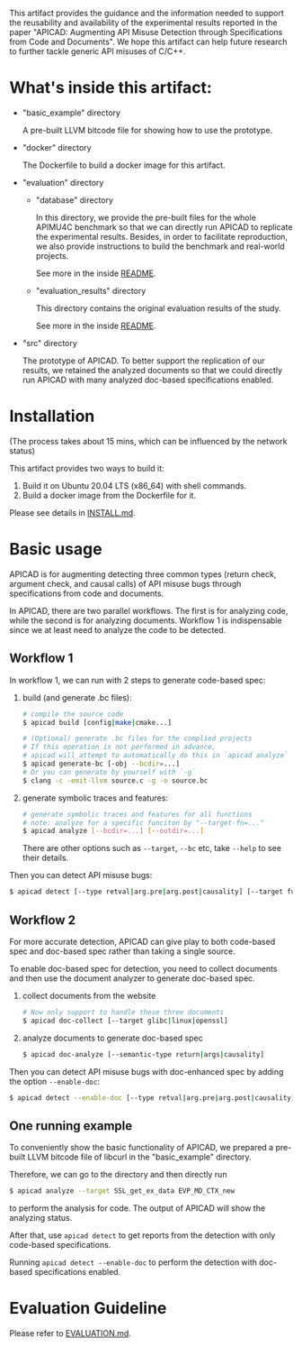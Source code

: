 This artifact provides the guidance and the information needed to support the reusability and availability of the experimental results reported in the paper "APICAD: Augmenting API Misuse Detection through Specifications from Code and Documents". We hope this artifact can help future research to further tackle generic API misuses of C/C++.

# What's inside this artifact:

- "basic_example" directory

  A pre-built LLVM bitcode file for showing how to use the prototype.

- "docker" directory

  The Dockerfile to build a docker image for this artifact.

- "evaluation" directory
  - "database" directory

    In this directory, we provide the pre-built files for the whole APIMU4C benchmark so that we can directly run APICAD to replicate the experimental results. Besides, in order to facilitate reproduction, we also provide instructions to build the benchmark and real-world projects.

    See more in the inside [README](./evaluation/database/README.md).

  - "evaluation_results" directory
  
    This directory contains the original evaluation results of the study.
    
    See more in the inside [README](./evaluation/ori_evaluation_results/README.md).
  
- "src" directory

  The prototype of APICAD. To better support the replication of our results, we retained the analyzed documents so that we could directly run APICAD with many analyzed doc-based specifications enabled.

# Installation

(The process takes about 15 mins, which can be influenced by the network status)

This artifact provides two ways to build it:

1) Build it on Ubuntu 20.04 LTS (x86_64) with shell commands.
2) Build a docker image from the Dockerfile for it.

Please see details in [INSTALL.md](./INSTALL.md).

# Basic usage

APICAD is for augmenting detecting three common types (return check, argument check, and causal calls) of API misuse bugs through specifications from code and documents.

In APICAD, there are two parallel workflows. The first is for analyzing code, while the second is for analyzing documents. Workflow 1 is indispensable since we at least need to analyze the code to be detected.

## Workflow 1

In workflow 1, we can run with 2 steps to generate code-based spec:

1. build (and generate .bc files):

   ```sh
   # compile the source code
   $ apicad build [config|make|cmake...]
   
   # (Optional) generate .bc files for the complied projects
   # If this operation is not performed in advance,
   # apicad will attempt to automatically do this in `apicad analyze`
   $ apicad generate-bc [-obj --bcdir=...]
   # Or you can generate by yourself with `-g`
   $ clang -c -emit-llvm source.c -g -o source.bc
   ```

2. generate symbolic traces and features:

   ```sh
   # generate symbolic traces and features for all functions
   # note: analyze for a specific funciton by "--target-fn=..."
   $ apicad analyze [--bcdir=...] [--outdir=...]
   ```

   There are other options such as `--target`, `--bc` etc, take `--help` to see their details.

Then you can detect API misuse bugs:

```sh
$ apicad detect [--type retval|arg.pre|arg.post|causality] [--target func_name]
```

## Workflow 2

For more accurate detection, APICAD can give play to both code-based spec and doc-based spec rather than taking a single source.

To enable doc-based spec for detection, you need to collect documents and then use the document analyzer to generate doc-based spec.

1. collect documents from the website

   ```sh
   # Now only support to handle these three documents
   $ apicad doc-collect [--target glibc|linux|openssl]
   ```

2. analyze documents to generate doc-based spec

   ```sh
   $ apicad doc-analyze [--semantic-type return|args|causality]
   ```

Then you can detect API misuse bugs with doc-enhanced spec by adding the option `--enable-doc`:

```sh
$ apicad detect --enable-doc [--type retval|arg.pre|arg.post|causality] [--target func_name]
```

## One running example

To conveniently show the basic functionality of APICAD, we prepared a pre-built LLVM bitcode file of libcurl in the "basic_example" directory.

Therefore, we can go to the directory and then directly run

```bash
$ apicad analyze --target SSL_get_ex_data EVP_MD_CTX_new
```

to perform the analysis for code. The output of APICAD will show the analyzing status.

After that, use `apicad detect` to get reports from the detection with only code-based specifications.

Running `apicad detect --enable-doc` to perform the detection with doc-based specifications enabled.

# Evaluation Guideline

Please refer to [EVALUATION.md](./evaluation/EVALUATION.md).

